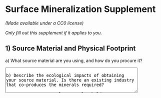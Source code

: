 # Surface Mineralization Supplement

_(Made available under a CC0 license)_

_Only fill out this supplement if it applies to you._

## 1) Source Material and Physical Footprint

a) What source material are you using, and how do you procure it?

<textarea rows='5' cols='50' placeholder='<100 words' />

b) Describe the ecological impacts of obtaining your source material. Is there an existing industry that co-produces the minerals required?

<textarea rows='5' cols='50' placeholder='<100 words' />

c) Do you process that source mineral in any way (e.g grinding to increase surface area)? What inputs does this processing require (e.g. water, energy)? (You should have already included their associated carbon intensities in your LCA in Section 6.)

<textarea rows='5' cols='50' placeholder='<200 words' />

d) Please fill out the table below regarding your project’s physical footprint. If you don’t know (e.g. you procure your source material from a mining company who doesn’t communicate their physical footprint), indicate that in the square.

<table>
  <tr>
    <th></th>
    <th>Land area (km²) in 2021</th>
    <th>Competing/existing project area use (if applicable)</th>
  </tr>
  <tr>
    <td>Source material mining</td>
    <td>
      <textarea
        rows='5'
        cols='40'
        placeholder='E.g. X km² (dedicated basalt mining facility) OR N/A (material is waste product from X km2 mine)'
      />
    </td>
    <td>
      <textarea
        rows='5'
        cols='40'
        placeholder='E.g. Existing mine for basalt '
      />
    </td>
  </tr>
  <tr>
    <td>Source material processing</td>
    <td>
      <textarea
        rows='5'
        cols='40'
        placeholder='E.g. 2 km² (manufacturing facility or mine) '
      />
    </td>
    <td>
      <textarea
        rows='5'
        cols='40'
        placeholder='E.g. Gravel production facility'
      />
    </td>
  </tr>
  <tr>
    <td>Deployment</td>
    <td>
      <textarea
        rows='5'
        cols='40'
        placeholder='E.g. 20 km² (transportation hub + beach area)'
      />
    </td>
    <td>
      <textarea
        rows='5'
        cols='40'
        placeholder='E.g. Agricultural land + beach'
      />
    </td>
  </tr>
</table>

e) Imagine, hypothetically, that you’ve scaled up and are sequestering 100Mt of CO₂/yr. Please project your footprint at that scale (we recognize this has significant uncertainty, feel free to provide ranges and a brief description).

<table>
  <tr>
    <th></th>
    <th>Projected # of km² enabling 100Mt/yr</th>
    <th>Projected competing project area use (if applicable)</th>
  </tr>
  <tr>
    <td>Source material mining</td>
    <td>
      <textarea rows='5' cols='40' />
    </td>
    <td>
      <textarea rows='5' cols='40' />
    </td>
  </tr>
  <tr>
    <td>Source material processing</td>
    <td>
      <textarea rows='5' cols='40' />
    </td>
    <td>
      <textarea rows='5' cols='40' />
    </td>
  </tr>
  <tr>
    <td>Deployment</td>
    <td>
      <textarea rows='5' cols='40' />
    </td>
    <td>
      <textarea rows='5' cols='40' />
    </td>
  </tr>
</table>

f) If you weren’t proceeding with this project, what’s the alternative use(s) of your source material? What factors would determine this outcome? (E.g. Alternative uses for olivine include X & Y. It’s not clear how X & Y would compete for the olivine we use. OR Olivine would not have been mined but for our project.)

<textarea rows='5' cols='50' placeholder='<50 words' />

## 2) Measurement and Verification

a) We are aware that the current state of the field may include unknowns about the kinetics of your material. Describe how these unknowns create uncertainties regarding your carbon removal and material, and what you wish you knew.

<textarea rows='5' cols='50' placeholder='<200 words' />

b) If your materials are deployed extensively, what measurement approaches will be used to monitor weathering rates across different environments? What modelling approaches will be used, and what data do these models require?

<textarea rows='5' cols='50' placeholder='<100 words' />

## 3) Human and Ecosystem Impacts, Toxicity Risk

a) What are the estimated environmental release rates of heavy metals (e.g. Cr, Ni, Pb, Hg)? Dust aerosol hazards? P loading to streams? How will this be monitored?

<textarea rows='5' cols='50' placeholder='<100 words' />

b) If minerals are deployed in farmland, what are the estimated effects on crop yields, what’s this estimation based on, and how will actual effects be monitored?

<textarea rows='5' cols='50' placeholder='<100 words' />

c) How will you monitor potential impacts on organisms in your deployment environment? (E.g. Health of humans working in agricultural contexts, health of intertidal species, etc. depending on the context of deployment)

<textarea rows='5' cols='50' placeholder='<100 words' />

d) If you detect negative impacts, at what point would you choose to abort the project and how?

<textarea rows='5' cols='50' placeholder='<100 words' />

